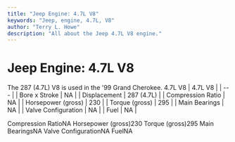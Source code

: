 ```yaml
---
title: "Jeep Engine: 4.7L V8"
keywords: "Jeep, engine, 4.7L, V8"
author: "Terry L. Howe"
description: "All about the Jeep 4.7L V8 engine."
---
```


# Jeep Engine: 4.7L V8
The 287 (4.7L) V8 is used in the '99 Grand Cherokee.
4.7L V8
| 4.7L V8 |
| --- |
| Bore x Stroke | NA |
| Displacement | 287 (4.7L) |
| Compression Ratio | NA |
| Horsepower (gross) | 230 |
| Torque (gross) | 295 |
| Main Bearings | NA |
| Valve Configuration | NA |
| Fuel | NA |

Compression RatioNA
Horsepower (gross)230
Torque (gross)295
Main BearingsNA
Valve ConfigurationNA
FuelNA